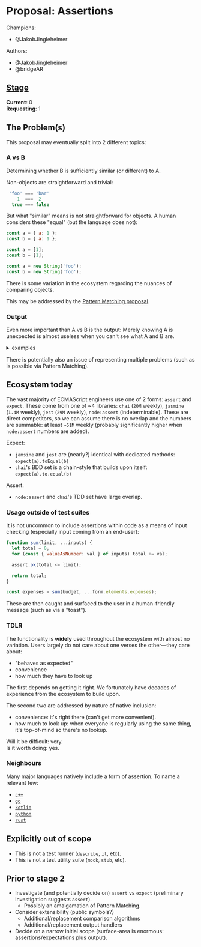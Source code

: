 # Proposal: Assertions

Champions:
* @JakobJingleheimer

Authors:
* @JakobJingleheimer
* @bridgeAR

## [Stage](https://tc39.github.io/process-document/)

**Current**: 0
<br />
**Requesting**: 1

## The Problem(s)

This proposal may eventually split into 2 different topics:

### A vs B

Determining whether B is sufficiently similar (or different) to A.

Non-objects are straightforward and trivial:

```js
 'foo' === 'bar'
    1  ===  2
  true === false
```

But what "similar" means is not straightforward for objects. A human considers these "equal" (but the language does not):

```js
const a = { a: 1 };
const b = { a: 1 };
```
```js
const a = [1];
const b = [1];
```
```js
const a = new String('foo');
const b = new String('foo');
```

There is some variation in the ecosystem regarding the nuances of comparing objects.

This may be addressed by the [Pattern Matching proposal](https://github.com/tc39/proposal-pattern-matching).

### Output

Even more important than A vs B is the output: Merely knowing A is unexpected is almost useless when you can't see what A and B are.

<details>
<summary>examples</summary>

Annoying:
```js
if (A !== B) throw new Error('A does not equal B');
// Error: A does not equal B
```

Better
```js
if (A !== B) throw new Error(`${A} does not equal ${B}`);
// Error: 1 does not equal 2
```

But brittle
```js
if (A !== B) throw new Error(`${A} does not equal ${B}`);
// Error: [object Object] does not equal [object Object]
```
</details>

There is potentially also an issue of representing multiple problems (such as is possible via Pattern Matching).

## Ecosystem today

The vast majority of ECMAScript engineers use one of 2 forms: `assert` and `expect`. These come from one of ~4 libraries: `chai` (`20M` weekly), `jasmine` (`1.4M` weekly), `jest` (`29M` weekly), `node:assert` (indeterminable). These are direct competitors, so we can assume there is no overlap and the numbers are summable: at least `~51M` weekly (probably significantly higher when `node:assert` numbers are added).

Expect:

* `jamsine` and `jest` are (nearly?) identical with dedicated methods: `expect(a).toEqual(b)`
* `chai`'s BDD set is a chain-style that builds upon itself: `expect(a).to.equal(b)`

Assert:

* `node:assert` and `chai`'s TDD set have large overlap.

### Usage outside of test suites

It is not uncommon to include assertions within code as a means of input checking (especially input coming from an end-user):

```js
function sum(limit, ...inputs) {
  let total = 0;
  for (const { valueAsNumber: val } of inputs) total += val;

  assert.ok(total <= limit);

  return total;
}

const expenses = sum(budget, ...form.elements.expenses);
```

These are then caught and surfaced to the user in a human-friendly message (such as via a "toast").

### TDLR

The functionality is **widely** used throughout the ecosystem with almost no variation. Users largely do not care about one verses the other—they care about:

* "behaves as expected"
* convenience
* how much they have to look up

The first depends on getting it right. We fortunately have decades of experience from the ecosystem to build upon.

The second two are addressed by nature of native inclusion:

* convenience: it's right there (can't get more convenient).
* how much to look up: when everyone is regularly using the same thing, it's top-of-mind so there's no lookup.

Will it be difficult: very.
<br />
Is it worth doing: yes.

### Neighbours

Many major languages natively include a form of assertion. To name a relevant few:

* [`c++`](https://en.cppreference.com/w/cpp/error/assert)
* [`go`](https://pkg.go.dev/github.com/stretchr/testify/assert)
* [`kotlin`](https://kotlinlang.org/api/core/kotlin-stdlib/kotlin/assert.html)
* [`python`](https://docs.python.org/3/reference/simple_stmts.html#the-assert-statement)
* [`rust`](https://doc.rust-lang.org/std/macro.assert.html)

## Explicitly out of scope

* This is not a test runner (`describe`, `it`, etc).
* This is not a test utility suite (`mock`, `stub`, etc).

## Prior to stage 2

* Investigate (and potentially decide on) `assert` vs `expect` (preliminary investigation suggests `assert`).
  * Possibly an amalgamation of Pattern Matching.
* Consider extensibility (public symbols?)
  * Additional/replacement comparison algorithms
  * Additional/replacement output handlers
* Decide on a narrow initial scope (surface-area is enormous: assertions/expectations plus output).
